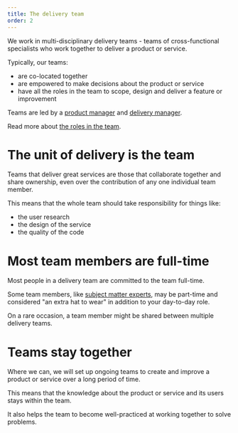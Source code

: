 ```yaml
---
title: The delivery team
order: 2
---
```


We work in multi-disciplinary delivery teams - teams of cross-functional specialists who work together to deliver a product or service.

Typically, our teams:

* are co-located together
* are empowered to make decisions about the product or service
* have all the roles in the team to scope, design and deliver a feature or improvement

Teams are led by a [product manager](./roles/product-manager/) and [delivery manager](./roles/delivery-manager/).

Read more about [the roles in the team](./roles/).


# The unit of delivery is the team

Teams that deliver great services are those that collaborate together and share ownership, even over the contribution of any one individual team member.

This means that the whole team should take responsibility for things like:

* the user research
* the design of the service
* the quality of the code


# Most team members are full-time

Most people in a delivery team are committed to the team full-time.

Some team members, like [subject matter experts](./roles/suject-matter-expert/), may be part-time and considered "an extra hat to wear" in addition to your day-to-day role.

On a rare occasion, a team member might be shared between multiple delivery teams.


# Teams stay together

Where we can, we will set up ongoing teams to create and improve a product or service over a long period of time.

This means that the knowledge about the product or service and its users stays within the team.

It also helps the team to become well-practiced at working together to solve problems.
